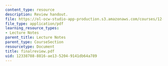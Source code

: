 ```yaml
---
content_type: resource
description: Review handout.
file: https://ol-ocw-studio-app-production.s3.amazonaws.com/courses/12-800-fluid-dynamics-of-the-atmosphere-and-ocean-fall-2004/123387888816ae1352049141db64a789_finalreview.pdf
file_type: application/pdf
learning_resource_types:
- Lecture Notes
parent_title: Lecture Notes
parent_type: CourseSection
resourcetype: Document
title: finalreview.pdf
uid: 12338788-8816-ae13-5204-9141db64a789
---
```

